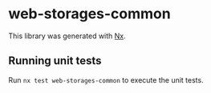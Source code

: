 # web-storages-common

This library was generated with [Nx](https://nx.dev).

## Running unit tests

Run `nx test web-storages-common` to execute the unit tests.
